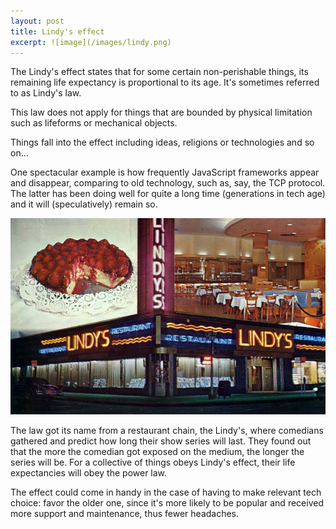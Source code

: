 ```yaml
---
layout: post
title: Lindy's effect
excerpt: ![image](/images/lindy.png)
---
```



The Lindy's effect states that for some certain non-perishable things, its remaining life expectancy is proportional to its age. It's sometimes referred to as Lindy's law.



This law does not apply for things that are bounded by physical limitation such as lifeforms or mechanical objects.

Things fall into the effect including ideas, religions or technologies and so on...

One spectacular example is how frequently JavaScript frameworks appear and disappear, comparing to old technology, such as, say, the TCP protocol. The latter has been doing well for quite a long time (generations in tech age) and it will (speculatively) remain so.



![image](/images/lindy.png )



The law got its name from a restaurant chain, the Lindy's, where comedians gathered and predict how long their show series will last. They found out that the more the comedian got exposed on the medium, the longer the series will be. For a collective of things obeys Lindy's effect, their life expectancies will obey the power law.


The effect could come in handy in the case of having to make relevant tech choice: favor the older one, since it's more likely to be popular and received more support and maintenance, thus fewer headaches.

